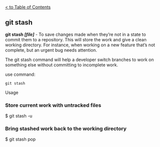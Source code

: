 [< to Table of Contents](./readme.md)

## git stash

**git stash *[file]*** - To save changes made when they’re not in a state to commit them to a repository. This will store the work and give a clean working directory. For instance, when working on a new feature that’s not complete, but an urgent bug needs attention.

The git stash command will help a developer switch branches to work on something else without committing to incomplete work.

use command:
```bash=
git stash
```

Usage

### Store current work with untracked files
$ git stash -u

### Bring stashed work back to the working directory
$ git stash pop
